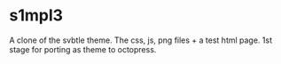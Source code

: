 s1mpl3
======

A clone of the svbtle theme.  The css, js, png files + a test html page. 1st stage for porting as theme to octopress.
